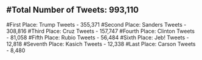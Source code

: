 #Total Number of Tweets: 993,110 
---
#First Place: Trump Tweets - 355,371
#Second Place: Sanders Tweets - 308,816
#Third Place: Cruz Tweets - 157,747
#Fourth Place: Clinton Tweets - 81,058
#Fifth Place: Rubio Tweets - 56,484
#Sixth Place: Jeb! Tweets - 12,818
#Seventh Place: Kasich Tweets - 12,338
#Last Place: Carson Tweets - 8,480
